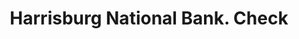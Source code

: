---
doi: 10.7916/D86Q38B2
date_other: '1870'
date_other_textual: 1870-1879
form: printed ephemera
genre:
- Checks (bank checks)
name:
- Harrisburg National Bank
object_in_context_url: https://biggert.cul.columbia.edu/items/view/ave_biggert_01371
subject_hierarchical_geographic:
- Harrisburg, Pennsylvania, United States
subject_name:
- Harrisburg National Bank
title: Harrisburg National Bank. Check
sort_title: Harrisburg National Bank. Check
call_number: ave_biggert_01371
coordinates:
- 40.26972222222222,-76.87555555555555
pid: ave_biggert_01371
identifiers: ave_biggert_01371
thumbnail: https://derivativo-2.library.columbia.edu/iiif/2/ldpd:344753/full/!256,256/0/native.jpg
permalink: /biggert/ave_biggert_01371/
layout: iiif-image-page
---